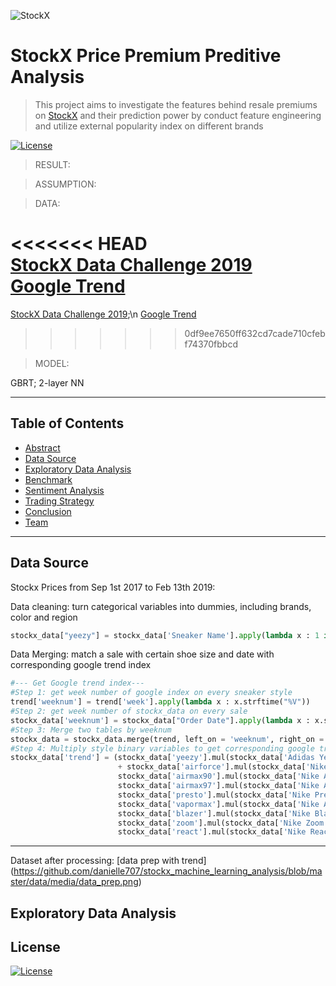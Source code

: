 ![StockX](https://www.bleepstatic.com/content/hl-images/2019/08/01/stockx-header-2.jpg)

# StockX Price Premium Preditive Analysis

> This project aims to investigate the features behind resale premiums on [StockX](https://stockx.com/sneakers) and their prediction power by conduct feature engineering and utilize external popularity index on different brands



[![License](http://img.shields.io/:license-mit-blue.svg?style=flat-square)](http://badges.mit-license.org)

> RESULT:

> ASSUMPTION:

> DATA:

<<<<<<< HEAD
<br> [StockX Data Challenge 2019](https://s3.amazonaws.com/stockx-sneaker-analysis/wp-content/uploads/2019/02/StockX-Data-Contest-2019-3.xlsx)
<br> [Google Trend]()
=======
[StockX Data Challenge 2019](https://s3.amazonaws.com/stockx-sneaker-analysis/wp-content/uploads/2019/02/StockX-Data-Contest-2019-3.xlsx);\n
[Google Trend]()
>>>>>>> 0df9ee7650ff632cd7cade710cfebf74370fbbcd


> MODEL:

GBRT;
2-layer NN

---
## Table of Contents

- [Abstract](#abstract)
- [Data Source](#dataSource)
- [Exploratory Data Analysis](#exploratoryDataAnalysis)
- [Benchmark](#benchmark)
- [Sentiment Analysis](#sentimentanalysis)
- [Trading Strategy](#tradingstrategy)
- [Conclusion](#conclusion)
- [Team](#team)

---

## Data Source

Stockx Prices from Sep 1st 2017 to Feb 13th 2019:

Data cleaning: turn categorical variables into dummies, including brands, color and region
```python
stockx_data["yeezy"] = stockx_data['Sneaker Name'].apply(lambda x : 1 if 'Yeezy' in x.split("-") else 0) ## etc
```


Data Merging: match a sale with certain shoe size and date with corresponding google trend index

```python
#--- Get Google trend index---
#Step 1: get week number of google index on every sneaker style 
trend['weeknum'] = trend['week'].apply(lambda x : x.strftime("%V"))
#Step 2: get week number of stockx_data on every sale
stockx_data['weeknum'] = stockx_data["Order Date"].apply(lambda x : x.strftime("%V"))
#Step 3: Merge two tables by weeknum
stockx_data = stockx_data.merge(trend, left_on = 'weeknum', right_on = 'weeknum', how = 'left')
#Step 4: Multiply style binary variables to get corresponding google trend index
stockx_data['trend'] = (stockx_data['yeezy'].mul(stockx_data['Adidas Yeezy']) + stockx_data['airjordan'].mul(stockx_data['Air Jordan'])
                        + stockx_data['airforce'].mul(stockx_data['Nike Air Force'])+
                        stockx_data['airmax90'].mul(stockx_data['Nike Air Max']) +
                        stockx_data['airmax97'].mul(stockx_data['Nike Air Max']) +
                        stockx_data['presto'].mul(stockx_data['Nike Presto']) +
                        stockx_data['vapormax'].mul(stockx_data['Nike Air VaporMax']) +
                        stockx_data['blazer'].mul(stockx_data['Nike Blazers']) + 
                        stockx_data['zoom'].mul(stockx_data['Nike Zoom']) + 
                        stockx_data['react'].mul(stockx_data['Nike React']))
```
---
Dataset after processing:
[data prep with trend]
(https://github.com/danielle707/stockx_machine_learning_analysis/blob/master/data/media/data_prep.png)




## Exploratory Data Analysis



## License

[![License](http://img.shields.io/:license-mit-blue.svg?style=flat-square)](http://badges.mit-license.org)
